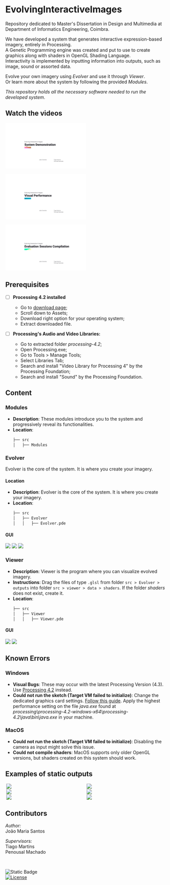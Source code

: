 # EvolvingInteractiveImages

Repository dedicated to Master's Dissertation in Design and Multimedia at Department of Informatics Engineering, Coimbra. 

We have developed a system that generates interactive expression-based imagery, entirely in Processing.  
A Genetic Programming engine was created and put to use to create graphics along with shaders in OpenGL Shading Language.  
Interactivity is implemented by inputting information into outputs, such as image, sound or assorted data.  

Evolve your own imagery using *Evolver* and use it through *Viewer*.  
Or learn more about the system by following the provided *Modules*.

*This repository holds all the necessary software needed to run the developed system.*

## Watch the videos

[<img src="GitMedia/demo_cover.png" width="50%">]()  


[<img src="GitMedia/visual_performance_cover.png" width="50%">](https://www.youtube.com/watch?v=_cYH_BOW8f8)  


[<img src="GitMedia/evaluation_compilation_cover.png" width="50%">](https://youtu.be/OE8MPBrM1KE?si=NDAiZZutvx5NqRxL)  


## Prerequisites

- [ ] **Processing 4.2 installed**
  - Go to [download page](https://github.com/benfry/processing4/releases/tag/processing-1292-4.2);
  - Scroll down to Assets;
  - Download right option for your operating system;
  - Extract downloaded file.

- [ ] **Processing's Audio and Video Libraries:**
  - Go to extracted folder *processing-4.2*;
  - Open Processing.exe;
  - Go to Tools > Manage Tools;
  - Select Libraries Tab;
  - Search and install "Video Library for Processing 4" by the Processing Foundation;
  - Search and install "Sound" by the Processing Foundation.

## Content

### Modules

- **Description**: These modules introduce you to the system and progressively reveal its functionalities.
- **Location**:
  ```plaintext
  ├── src
  │   ├── Modules

### Evolver

Evolver is the core of the system. It is where you create your imagery. 

#### Location

- **Description**: Evolver is the core of the system. It is where you create your imagery.
- **Location**:
  ```plaintext
  ├── src
  │   ├── Evolver
  │   │   ├── Evolver.pde

#### GUI

<img src="GitMedia/evolver_setup_screen.png" width="100%">
<img src="GitMedia/evolver_population_screen.png" width="100%">
<img src="GitMedia/evolver_individual_screen.png" width="100%">

### Viewer

- **Description**: Viewer is the program where you can visualize evolved imagery.
- **Instructions**: Drag the files of type  `.glsl` from folder `src > Evolver > outputs` into folder `src > viewer > data > shaders`. If the folder *shaders* does not exist, create it.
- **Location**:
  ```plaintext
  ├── src
  │   ├── Viewer
  │   │   ├── Viewer.pde

#### GUI

<img src="GitMedia/viewer_settings_screen.png" width="100%">
<img src="GitMedia/viewer_individual_screen.png" width="100%">

## Known Errors

### Windows
- **Visual Bugs**: These may occur with the latest Processing Version (4.3). Use [Processing 4.2](https://github.com/benfry/processing4/releases/tag/processing-1292-4.2) instead.
- **Could not run the sketch (Target VM failed to initialize)**: Change the dedicated graphics card settings. [Follow this guide](https://pureinfotech.com/set-gpu-app-windows-10/). Apply the highest performance setting on the file *java.exe* found at *processing\processing-4.2-windows-x64\processing-4.2\java\bin\java.exe* in your machine.

### MacOS
- **Could not run the sketch (Target VM failed to initialize)**: Disabling the camera as input might solve this issue.
- **Could not compile shaders**: MacOS supports only older OpenGL versions, but shaders created on this system should work.

## Examples of static outputs

<div style="text-align: center;">
    <img src="GitMedia/img (1).png" width="49%" style="display: inline-block; vertical-align: top;">
    <img src="GitMedia/img (2).png" width="49%" style="display: inline-block; vertical-align: top;">
    <img src="GitMedia/img (3).png" width="49%" style="display: inline-block; vertical-align: top;">
    <img src="GitMedia/img (4).png" width="49%" style="display: inline-block; vertical-align: top;">
    <img src="GitMedia/img (5).png" width="49%" style="display: inline-block; vertical-align: top;">
    <img src="GitMedia/img (6).png" width="49%" style="display: inline-block; vertical-align: top;">
</div>

## Contributors

*Author:*  
João Maria Santos

*Supervisors:*  
Tiago Martins  
Penousal Machado

<br>

![Static Badge](https://img.shields.io/badge/Evolving-Interactive_Images-orange)  
[![License](https://img.shields.io/badge/License-Apache_2.0-blue.svg)](https://opensource.org/licenses/Apache-2.0)
